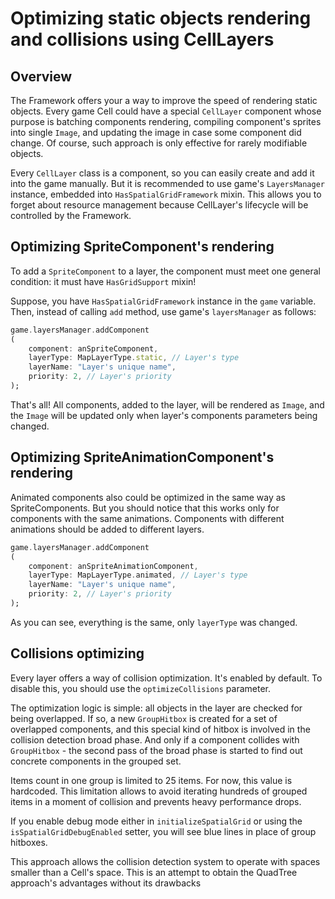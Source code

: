 # Optimizing static objects rendering and collisions using CellLayers

## Overview

The Framework offers your a way to improve the speed of rendering static objects. Every game Cell
could have a special `CellLayer` component whose purpose is batching components rendering, compiling
component's sprites into single `Image`, and updating the image in case some component did change.
Of course, such approach is only effective for rarely modifiable objects.

Every `CellLayer` class is a component, so you can easily create and add it into the game manually.
But it is recommended to use game's `LayersManager` instance, embedded
into `HasSpatialGridFramework` mixin. This allows you to forget about resource management because
CellLayer's lifecycle will be controlled by the Framework.

## Optimizing SpriteComponent's rendering

To add a `SpriteComponent` to a layer, the component must meet one general condition: it must
have `HasGridSupport` mixin!

Suppose, you have `HasSpatialGridFramework` instance in the `game` variable. Then, instead of
calling `add` method, use game's `layersManager` as follows:

```dart
game.layersManager.addComponent
(
    component: anSpriteComponent,
    layerType: MapLayerType.static, // Layer's type 
    layerName: "Layer's unique name",
    priority: 2, // Layer's priority
);
```

That's all! All components, added to the layer, will be rendered as `Image`, and the `Image` will
be updated only when layer's components parameters being changed.

## Optimizing SpriteAnimationComponent's rendering

Animated components also could be optimized in the same way as SpriteComponents. But you should
notice that this works only for components with the same animations. Components with different
animations should be added to different layers.

```dart
game.layersManager.addComponent
(
    component: anSpriteAnimationComponent,
    layerType: MapLayerType.animated, // Layer's type 
    layerName: "Layer's unique name",
    priority: 2, // Layer's priority
);
```

As you can see, everything is the same, only `layerType` was changed.

## Collisions optimizing

Every layer offers a way of collision optimization. It's enabled by default. To disable this, you
should use the `optimizeCollisions` parameter.

The optimization logic is simple: all objects in the layer are checked for being overlapped. If so,
a new `GroupHitbox` is created for a set of overlapped components, and this special kind of hitbox
is involved in the collision detection broad phase. And only if a component collides
with `GroupHitbox` - the second pass of the broad phase is started to find out concrete components
in the grouped set.

Items count in one group is limited to 25 items. For now, this value is hardcoded. This limitation
allows to avoid iterating hundreds of grouped items in a moment of collision and prevents heavy
performance drops.

If you enable debug mode either in `initializeSpatialGrid` or using the `isSpatialGridDebugEnabled`
setter, you will see blue lines in place of group hitboxes.

This approach allows the collision detection system to operate with spaces smaller than a Cell's
space. This is an attempt to obtain the QuadTree approach's advantages without its drawbacks